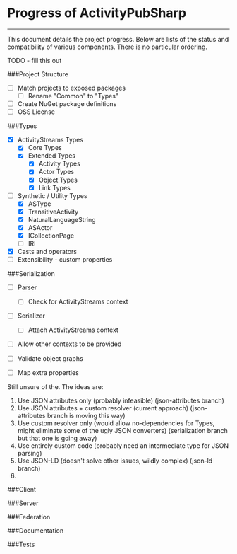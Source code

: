 ﻿# Progress of ActivityPubSharp

---

This document details the project progress.
Below are lists of the status and compatibility of various components.
There is no particular ordering.

TODO - fill this out

###Project Structure
- [ ] Match projects to exposed packages
  - [ ] Rename "Common" to "Types"
- [ ] Create NuGet package definitions
- [ ] OSS License

###Types
- [x] ActivityStreams Types
  - [x] Core Types
  - [x] Extended Types
    - [x] Activity Types
    - [x] Actor Types
    - [x] Object Types
    - [x] Link Types
- [ ] Synthetic / Utility Types
  - [x] ASType
  - [x] TransitiveActivity
  - [x] NaturalLanguageString
  - [x] ASActor
  - [x] ICollectionPage
  - [ ] IRI
- [x] Casts and operators
- [ ] Extensibility - custom properties

###Serialization
- [ ] Parser
  - [ ] Check for ActivityStreams context
- [ ] Serializer
  - [ ] Attach ActivityStreams context
- [ ] Allow other contexts to be provided
- [ ] Validate object graphs
- [ ] Map extra properties


Still unsure of the. The ideas are:
1. Use JSON attributes only (probably infeasible) (json-attributes branch)
2. Use JSON attributes + custom resolver (current approach) (json-attributes branch is moving this way)
3. Use custom resolver only (would allow no-dependencies for Types, might eliminate some of the ugly JSON converters) (serialization branch but that one is going away)
4. Use entirely custom code (probably need an intermediate type for JSON parsing)
5. Use JSON-LD (doesn't solve other issues, wildly complex) (json-ld branch)
6. 
###Client

###Server

###Federation

###Documentation

###Tests